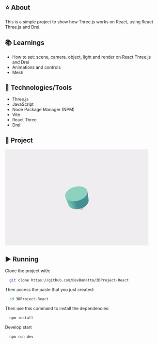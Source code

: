 ## ⭐ About
This is a simple project to show how Three.js works on React, using React Three.js and Drei.

## 📚 Learnings
- How to set: scene, camera, object, light and render on React Three.js and Drei
- Animations and controls
- Mesh

## 🚀 Technologies/Tools
- Three.js
- JavaScript
- Node Package Manager (NPM)
- Vite
- React Three
- Drei

## 🎥 Project
![Project Running](./assets/project-video.gif)

## ▶️ Running
Clone the project with:
```bash
  git clone https://github.com/DevBonatto/3DProject-React
```

Then access the paste that you just created:
```bash
  cd 3DProject-React
```

Then use this command to install the dependencies:
```bash
  npm install
```

Develop start
```bash
  npm run dev
```
